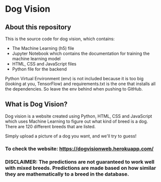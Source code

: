 # Dog Vision

## About this repository
This is the source code for dog vision, which contains:
* The Machine Learning (h5) file
* Jupyter Notebook which contains the documentation for training the machine learning model
* HTML, CSS and JavaScript files
* Python file for the backend

Python Virtual Environment (env) is not included because it is too big (looking at you, TensorFlow)
and requirements.txt is the one that installs all the dependencies. So leave the env behind when pushing to GitHub.

##  What is Dog Vision?
Dog vision is a website created using Python, HTML, CSS and JavaScript which uses Machine Learning to
figure out what kind of breed is a dog. There are 120 different breeds that are listed.

Simply upload a picture of a dog you want, and we'll try to guess!

### To check the website: https://dogvisionweb.herokuapp.com/

### DISCLAIMER: The predictions are not guaranteed to work well with mixed breeds. Predictions are made based on how similar they are mathematically to a breed in the database.
 

